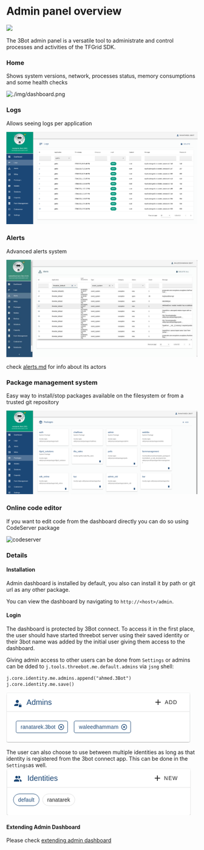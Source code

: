 # Admin panel overview

![](./img/admin_start.png)

The 3Bot admin panel is a versatile tool to administrate and control processes and activities of the TFGrid SDK.

### Home

Shows system versions, network, processes status, memory consumptions and some health checks

![./img/dashboard.png](./img/dashboard.png)

### Logs
Allows seeing logs per application

![logs](./img/logs.png)


### Alerts
Advanced alerts system

![alerts](./img/alerts.jpg)

check [alerts.md](admin_alerts.md) for info about its actors
### Package management system
Easy way to install/stop packages available on the filesystem or from a trusted git repository

![packagemanager](./img/packagemanager.png)


### Online code editor

If you want to edit code from the dashboard directly you can do so using CodeServer package

![codeserver](./img/codeserverterminal.png)

### Details

#### Installation

Admin dashboard is installed by default, you also can install it by path or git url as any other package.

You can view the dashboard by navigating to `http://<host>/admin`.

#### Login

The dashboard is protected by 3Bot connect. To access it in the first place, the user should have started threebot server using their saved identity  or their 3bot name was added by the initial user giving them access to the dashboard.

Giving admin access to other users can be done from `Settings` or admins can be dded to `j.tools.threebot.me.default.admins` via `jsng` shell:

```python3
j.core.identity.me.admins.append("ahmed.3Bot")
j.core.identity.me.save()
```
![admin_list](./img/admin_list.png)


The user can also choose to use between multiple identities as long as that identity is registered from the 3bot connect app. This can be done in the `Settings`as well.
![identity_list](./img/identity_list.png)


#### Extending Admin Dashboard

Please check [extending admin dashboard](admin_extending.md)




